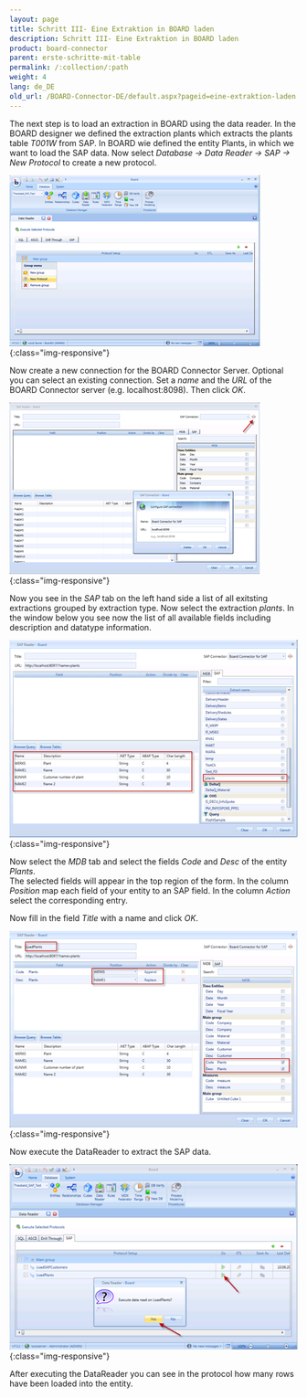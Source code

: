 ```yaml
---
layout: page
title: Schritt III- Eine Extraktion in BOARD laden
description: Schritt III- Eine Extraktion in BOARD laden
product: board-connector
parent: erste-schritte-mit-table
permalink: /:collection/:path
weight: 4
lang: de_DE
old_url: /BOARD-Connector-DE/default.aspx?pageid=eine-extraktion-laden
---
```


The next step is to load an extraction in BOARD using the data reader. In the BOARD designer we defined the extraction plants which extracts the plants table *T001W*  from SAP. In BOARD wie defined the entity Plants, in which we want to load the SAP data. Now select *Database -> Data Reader -> SAP -> New Protocol*  to create a new protocol.

![Load-Extraction-01](/img/content/Load-Extraction-01.png){:class="img-responsive"}

Now create a new connection for the BOARD Connector Server. Optional you can select an existing connection. Set a *name* and the *URL*	 of the BOARD Connector server (e.g. localhost:8098). Then click *OK*.

![Load-Extraction-02](/img/content/Load-Extraction-02.png){:class="img-responsive"}

Now you see in the *SAP*  tab on the left hand side a list of all exitsting extractions grouped by extraction type. Now select the extraction *plants*.  In the window below you see now the list of all available fields including description and datatype information.

![Load-Extraction-03](/img/content/Load-Extraction-03.png){:class="img-responsive"}

Now select the *MDB*  tab and select the fields *Code* and *Desc*  of the entity *Plants*.<br>
The selected fields will appear in the top region of the form. In the column *Position* map each field of your entity to an SAP field. In the column *Action*  select the corresponding entry.

Now fill in the field *Title* with a name and click *OK*.

![Load-Extraction-04](/img/content/Load-Extraction-04.png){:class="img-responsive"}

Now execute the DataReader to extract the SAP data.

![Load-Extraction-05](/img/content/Load-Extraction-05.png){:class="img-responsive"}

After executing the DataReader you can see in the protocol how many rows have been loaded into the entity.